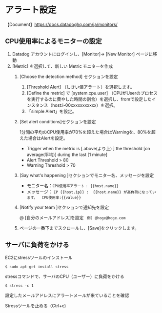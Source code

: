 
# アラート設定
【Document】https://docs.datadoghq.com/ja/monitors/
## CPU使用率によるモニターの設定
1. Datadog アカウントにログインし、[Monitor]→ [New Monitor] ページに移動
2. [Metric] を選択して、新しい Metric モニターを作成
	1.  [Choose the detection method] セクションを設定
 		1. [Threshold Alert] （しきい値アラート）を選択します。
		2. [Define the metric] で [system.cpu.user] （CPUがUserのプロセスを実行するのに費やした時間の割合）を選択し、fromで設定したインスタンス（host:i-00xxxxxxxxxxx）を選択。
  		3.  「simple Alert」を設定。

	2. [Set alert conditions]セクションを設定

  		1分間の平均のCPU使用率が70%を超えた場合はWarningを、80%を超えた場合はAlertを設定。	
		- Trigger when the metric is [ above(より上) ]  the threshold [on average(平均)]  during the last  [1 minute]
		- Alert Threshold > 80
		- Warning Threshold > 70

  	3. [Say what's happening ]セクションでモニター名、メッセージを設定

         - モニター名：`CPU使用率アラート： {{host.name}}`
         - メッセージ： 
				```IP {{host.ip}} :  {{host.name}} が高負荷になっています。 
 					CPU使用率:{{value}} ```

	4.  [Notify your team ]セクションで通知先を設定

		@ [自分のメールアドレス]を設定 
 		`  例) @hoge@hoge.com  `

  	5. ページの一番下までスクロールし、[Save]をクリックします。

## サーバに負荷をかける
 EC2にstressツールのインストール
```
$ sudo apt-get install stress
```
stressコマンドで、サーバのCPU（ユーザー）に負荷をかける
```
$ stress -c 1
```
設定したメールアドレスにアラートメールが来ていることを確認

Stressツールを止める（Ctrl+c)
